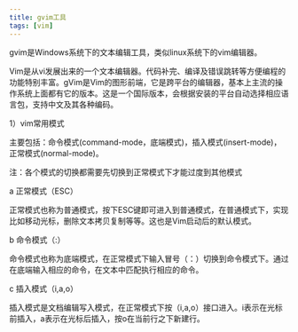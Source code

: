 ```yaml
---
title: gvim工具
tags: [vim]
---
```


gvim是Windows系统下的文本编辑工具，类似linux系统下的vim编辑器。

Vim是从vi发展出来的一个文本编辑器。代码补完、编译及错误跳转等方便编程的功能特别丰富。gVim是Vim的图形前端，它是跨平台的编辑器，基本上主流的操作系统上面都有它的版本。这是一个国际版本，会根据安装的平台自动选择相应语言包，支持中文及其各种编码。

1）vim常用模式

主要包括：命令模式(command-mode，底端模式)，插入模式(insert-mode)，正常模式(normal-mode)。

注：各个模式的切换都需要先切换到正常模式下才能过度到其他模式

a 正常模式（ESC）

正常模式也称为普通模式，按下ESC键即可进入到普通模式，在普通模式下，实现比如移动光标，删除文本拷贝复制等等。这也是Vim启动后的默认模式。

b 命令模式（:）

命令模式也称为底端模式，在正常模式下输入冒号（：）切换到命令模式下。通过在底端输入相应的命令，在文本中匹配执行相应的命令。

c 插入模式（i,a,o）

插入模式是文档编辑写入模式，在正常模式下按（i,a,o）接口进入。i表示在光标前插入，a表示在光标后插入，按o在当前行之下新建行。